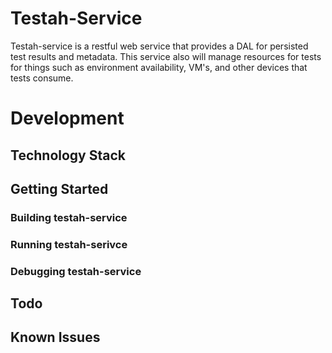# Testah-Service

Testah-service is a restful web service that provides a DAL for persisted test results and metadata. This service also will manage resources for tests for things such as environment availability, VM's, and other devices that tests consume. 

# Development

## Technology Stack

## Getting Started

### Building testah-service
### Running testah-serivce
### Debugging testah-service

## Todo
## Known Issues